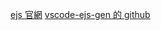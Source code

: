 ﻿[ejs 官網](https://ejs.co/#docs)
[vscode-ejs-gen  的 github](https://github.com/dirty49374/vscode-ejs-gen)
